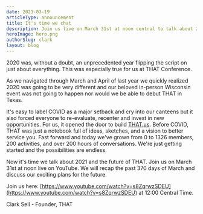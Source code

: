 ```yaml
---
date: 2021-03-19
articleType: announcement
title: It's time we chat
description: Join us live on March 31st at noon central to talk about 2021.
heroImage: hero.png
authorSlug: clark
layout: blog
---
```



2020 was, without a doubt, an unprecedented year flipping the script on just about everything. This was especially true for us at THAT Conference.

As we navigated through March and April of last year we quickly realized 2020 was going to be very different and our beloved in-person Wisconsin event was not going to happen nor would we be able to debut THAT in Texas.

It's easy to label COVID as a major setback and cry into our canteens but it also forced everyone to re-evaluate, recenter and invest in new opportunities. For us, it opened the door to build [THAT.us](https://that.us/). Before COVID, THAT was just a notebook full of ideas, sketches, and a vision to better service you. Fast forward and today we've grown from 0 to 1326 members, 200 activities, and over 200 hours of conversations. We're just getting started and the possibilities are endless.

Now it's time we talk about 2021 and the future of THAT. Join us on March 31st at noon live on YouTube. We will recap the past 370 days of March and discuss our exciting plans for the future.

Join us here: [https://www.youtube.com/watch?v=s8ZqrwzSDEU](https://www.youtube.com/watch?v=s8ZqrwzSDEU) at 12:00 Central Time.

Clark Sell - Founder, THAT
